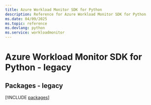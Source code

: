 ```yaml
---
title: Azure Workload Monitor SDK for Python
description: Reference for Azure Workload Monitor SDK for Python
ms.date: 04/09/2025
ms.topic: reference
ms.devlang: python
ms.service: workloadmonitor
---
```

# Azure Workload Monitor SDK for Python - legacy
## Packages - legacy
[!INCLUDE [packages](workload-monitor-index.md)]